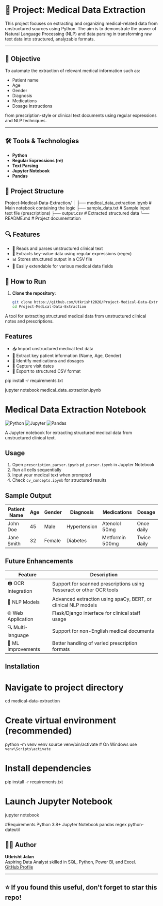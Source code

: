 # 🏥 Project: Medical Data Extraction

This project focuses on extracting and organizing medical-related data from unstructured sources using Python. The aim is to demonstrate the power of Natural Language Processing (NLP) and data parsing in transforming raw text data into structured, analyzable formats.

---

## 📌 Objective

To automate the extraction of relevant medical information such as:
- Patient name
- Age
- Gender
- Diagnosis
- Medications
- Dosage instructions

from prescription-style or clinical text documents using regular expressions and NLP techniques.

---

## 🛠️ Tools & Technologies

- **Python**
- **Regular Expressions (re)**
- **Text Parsing**
- **Jupyter Notebook**
- **Pandas**


## 📁 Project Structure
Project-Medical-Data-Extraction/
│
├── medical_data_extraction.ipynb     # Main notebook containing the logic
├── sample_data.txt                   # Sample input text file (prescriptions)
├── output.csv                        # Extracted structured data
└── README.md                         # Project documentation

## 🔍 Features

- 📄 Reads and parses unstructured clinical text
- 🧠 Extracts key-value data using regular expressions (regex)
- 📊 Stores structured output in a CSV file
- 🔧 Easily extendable for various medical data fields

## 🚀 How to Run

1. **Clone the repository:**

   ```bash
   git clone https://github.com/Utkrisht2026/Project-Medical-Data-Extraction.git
   cd Project-Medical-Data-Extraction

A tool for extracting structured medical data from unstructured clinical notes and prescriptions.

## Features

- 📥 Import unstructured medical text data
- 🧹 Extract key patient information (Name, Age, Gender)
- 💊 Identify medications and dosages
- 📅 Capture visit dates
- 💾 Export to structured CSV format

pip install -r requirements.txt

jupyter notebook medical_data_extraction.ipynb

# Medical Data Extraction Notebook

![Python](https://img.shields.io/badge/Python-3.8%2B-blue)
![Jupyter](https://img.shields.io/badge/Jupyter-Notebook-orange)
![Pandas](https://img.shields.io/badge/Pandas-1.3%2B-brightgreen)

A Jupyter notebook for extracting structured medical data from unstructured clinical text.

## Usage

1. Open `prescription_parser.ipynb` `pd_parser.ipynb`  in Jupyter Notebook
2. Run all cells sequentially
3. Input your medical text when prompted
4. Check `cv_concepts.ipynb` for structured results

## Sample Output

| Patient Name | Age | Gender | Diagnosis     | Medications       | Dosage      |
|--------------|-----|--------|---------------|-------------------|-------------|
| John Doe     | 45  | Male   | Hypertension  | Atenolol 50mg     | Once daily  |
| Jane Smith   | 32  | Female | Diabetes      | Metformin 500mg   | Twice daily |

## Future Enhancements

| Feature | Description |
|---------|-------------|
| 🖨️ OCR Integration | Support for scanned prescriptions using Tesseract or other OCR tools |
| 🤖 NLP Models | Advanced extraction using spaCy, BERT, or clinical NLP models |
| 🌐 Web Application | Flask/Django interface for clinical staff usage |
| 🔍 Multi-language | Support for non-English medical documents |
| 🧠 ML Improvements | Better handling of varied prescription formats |

## Installation

# Navigate to project directory
cd medical-data-extraction

# Create virtual environment (recommended)
python -m venv venv
source venv/bin/activate  # On Windows use `venv\Scripts\activate`

# Install dependencies
pip install -r requirements.txt

# Launch Jupyter Notebook
jupyter notebook

#Requirements
Python 3.8+
Jupyter Notebook
pandas
regex
python-dateutil

   
## 👨‍💻 Author

**Utkrisht Jalan**  
Aspiring Data Analyst skilled in SQL, Python, Power BI, and Excel.  
[GitHub Profile](https://github.com/Utkrisht2026)

---

## ⭐ If you found this useful, don't forget to star this repo!

